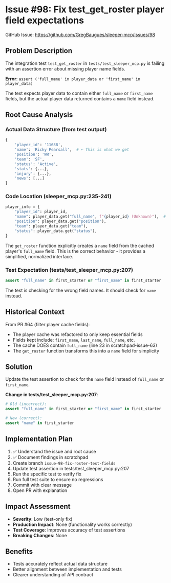 # Issue #98: Fix test_get_roster player field expectations

GitHub Issue: https://github.com/GregBaugues/sleeper-mcp/issues/98

## Problem Description

The integration test `test_get_roster` in `tests/test_sleeper_mcp.py` is failing with an assertion error about missing player name fields.

**Error**: `assert ('full_name' in player_data or 'first_name' in player_data)`

The test expects player data to contain either `full_name` or `first_name` fields, but the actual player data returned contains a `name` field instead.

## Root Cause Analysis

### Actual Data Structure (from test output)
```python
{
    'player_id': '11638',
    'name': 'Ricky Pearsall',  # ← This is what we get
    'position': 'WR',
    'team': 'SF',
    'status': 'Active',
    'stats': {...},
    'injury': {...},
    'news': [...]
}
```

### Code Location (sleeper_mcp.py:235-241)
```python
player_info = {
    "player_id": player_id,
    "name": player_data.get("full_name", f"{player_id} (Unknown)"),  # Line 237
    "position": player_data.get("position"),
    "team": player_data.get("team"),
    "status": player_data.get("status"),
}
```

The `get_roster` function explicitly creates a `name` field from the cached player's `full_name` field. This is the correct behavior - it provides a simplified, normalized interface.

### Test Expectation (tests/test_sleeper_mcp.py:207)
```python
assert "full_name" in first_starter or "first_name" in first_starter
```

The test is checking for the wrong field names. It should check for `name` instead.

## Historical Context

From PR #64 (filter player cache fields):
- The player cache was refactored to only keep essential fields
- Fields kept include: `first_name`, `last_name`, `full_name`, etc.
- The cache DOES contain `full_name` (line 23 in scratchpad-issue-63)
- The `get_roster` function transforms this into a `name` field for simplicity

## Solution

Update the test assertion to check for the `name` field instead of `full_name` or `first_name`.

**Change in tests/test_sleeper_mcp.py:207**:
```python
# Old (incorrect):
assert "full_name" in first_starter or "first_name" in first_starter

# New (correct):
assert "name" in first_starter
```

## Implementation Plan

1. ✅ Understand the issue and root cause
2. ✅ Document findings in scratchpad
3. Create branch `issue-98-fix-roster-test-fields`
4. Update test assertion in tests/test_sleeper_mcp.py:207
5. Run the specific test to verify fix
6. Run full test suite to ensure no regressions
7. Commit with clear message
8. Open PR with explanation

## Impact Assessment

- **Severity**: Low (test-only fix)
- **Production Impact**: None (functionality works correctly)
- **Test Coverage**: Improves accuracy of test assertions
- **Breaking Changes**: None

## Benefits

- Tests accurately reflect actual data structure
- Better alignment between implementation and tests
- Clearer understanding of API contract